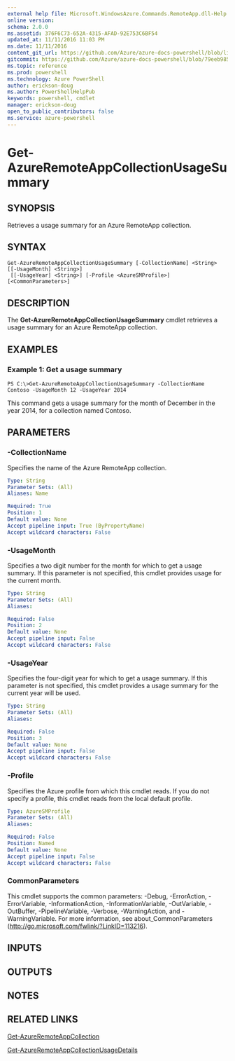 ```yaml
---
external help file: Microsoft.WindowsAzure.Commands.RemoteApp.dll-Help.xml
online version: 
schema: 2.0.0
ms.assetid: 376F6C73-652A-4315-AFAD-92E753C6BF54
updated_at: 11/11/2016 11:03 PM
ms.date: 11/11/2016
content_git_url: https://github.com/Azure/azure-docs-powershell/blob/live/azureps-cmdlets-docs/ServiceManagement/Azure.RemoteApp/v2.1.0/Get-AzureRemoteAppCollectionUsageSummary.md
gitcommit: https://github.com/Azure/azure-docs-powershell/blob/79eeb985ea480979357fb4695832a0c3d29a48bf/azureps-cmdlets-docs/ServiceManagement/Azure.RemoteApp/v2.1.0/Get-AzureRemoteAppCollectionUsageSummary.md
ms.topic: reference
ms.prod: powershell
ms.technology: Azure PowerShell
author: erickson-doug
ms.author: PowerShellHelpPub
keywords: powershell, cmdlet
manager: erickson-doug
open_to_public_contributors: false
ms.service: azure-powershell
---
```


# Get-AzureRemoteAppCollectionUsageSummary

## SYNOPSIS
Retrieves a usage summary for an Azure RemoteApp collection.

## SYNTAX

```
Get-AzureRemoteAppCollectionUsageSummary [-CollectionName] <String> [[-UsageMonth] <String>]
 [[-UsageYear] <String>] [-Profile <AzureSMProfile>] [<CommonParameters>]
```

## DESCRIPTION
The **Get-AzureRemoteAppCollectionUsageSummary** cmdlet retrieves a usage summary for an Azure RemoteApp collection.

## EXAMPLES

### Example 1: Get a usage summary
```
PS C:\>Get-AzureRemoteAppCollectionUsageSummary -CollectionName Contoso -UsageMonth 12 -UsageYear 2014
```

This command gets a usage summary for the month of December in the year 2014, for a collection named Contoso.

## PARAMETERS

### -CollectionName
Specifies the name of the Azure RemoteApp collection.

```yaml
Type: String
Parameter Sets: (All)
Aliases: Name

Required: True
Position: 1
Default value: None
Accept pipeline input: True (ByPropertyName)
Accept wildcard characters: False
```

### -UsageMonth
Specifies a two digit number for the month for which to get a usage summary.
If this parameter is not specified, this cmdlet provides usage for the current month.

```yaml
Type: String
Parameter Sets: (All)
Aliases: 

Required: False
Position: 2
Default value: None
Accept pipeline input: False
Accept wildcard characters: False
```

### -UsageYear
Specifies the four-digit year for which to get a usage summary.
If this parameter is not specified, this cmdlet provides a usage summary for the current year will be used.

```yaml
Type: String
Parameter Sets: (All)
Aliases: 

Required: False
Position: 3
Default value: None
Accept pipeline input: False
Accept wildcard characters: False
```

### -Profile
Specifies the Azure profile from which this cmdlet reads.
If you do not specify a profile, this cmdlet reads from the local default profile.

```yaml
Type: AzureSMProfile
Parameter Sets: (All)
Aliases: 

Required: False
Position: Named
Default value: None
Accept pipeline input: False
Accept wildcard characters: False
```

### CommonParameters
This cmdlet supports the common parameters: -Debug, -ErrorAction, -ErrorVariable, -InformationAction, -InformationVariable, -OutVariable, -OutBuffer, -PipelineVariable, -Verbose, -WarningAction, and -WarningVariable. For more information, see about_CommonParameters (http://go.microsoft.com/fwlink/?LinkID=113216).

## INPUTS

## OUTPUTS

## NOTES

## RELATED LINKS

[Get-AzureRemoteAppCollection](xref:ServiceManagement/Azure.RemoteApp/v2.1.0/Get-AzureRemoteAppCollection.md)

[Get-AzureRemoteAppCollectionUsageDetails](xref:ServiceManagement/Azure.RemoteApp/v2.1.0/Get-AzureRemoteAppCollectionUsageDetails.md)


